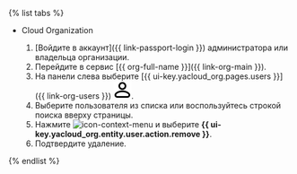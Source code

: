 {% list tabs %}

- Cloud Organization

    1. [Войдите в аккаунт]({{ link-passport-login }}) администратора или владельца организации.
    1. Перейдите в сервис [{{ org-full-name }}]({{ link-org-main }}).
    1. На панели слева выберите [{{ ui-key.yacloud_org.pages.users }}]({{ link-org-users }}) ![icon-users](../../_assets/console-icons/person.svg).
    1. Выберите пользователя из списка или воспользуйтесь строкой поиска вверху страницы.
    1. Нажмите ![icon-context-menu](../../_assets/console-icons/ellipsis.svg) и выберите **{{ ui-key.yacloud_org.entity.user.action.remove }}**.
    1. Подтвердите удаление.

{% endlist %}